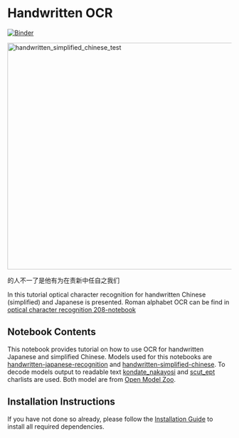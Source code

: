 # Handwritten OCR

[![Binder](https://mybinder.org/badge_logo.svg)](https://mybinder.org/v2/gh/openvinotoolkit/openvino_notebooks/HEAD?filepath=notebooks%5C209-handwritten-ocr%5C209-handwritten-ocr.ipynb)

<img width="510" alt="handwritten_simplified_chinese_test" src="https://user-images.githubusercontent.com/36741649/132660640-da2211ec-c389-450e-8980-32a75ed14abb.png">

的人不一了是他有为在责新中任自之我们

In this tutorial optical character recognition for handwritten Chinese (simplified) and Japanese is presented. Roman alphabet OCR can be find in [optical character recognition 208-notebook](../208-optical-character-recognition)

## Notebook Contents

This notebook provides tutorial on how to use OCR for handwritten Japanese and simplified Chinese. Models used for this notebooks are [handwritten-japanese-recognition](https://docs.openvinotoolkit.org/latest/omz_models_model_handwritten_japanese_recognition_0001.html) and [handwritten-simplified-chinese](https://docs.openvinotoolkit.org/latest/omz_models_model_handwritten_simplified_chinese_recognition_0001.html). To decode models output to readable text [kondate_nakayosi](https://github.com/openvinotoolkit/open_model_zoo/blob/master/data/dataset_classes/kondate_nakayosi.txt) and [scut_ept](https://github.com/openvinotoolkit/open_model_zoo/blob/master/data/dataset_classes/scut_ept.txt) charlists are used. Both model are from [Open Model Zoo](https://github.com/openvinotoolkit/open_model_zoo/).

## Installation Instructions

If you have not done so already, please follow the [Installation Guide](../../README.md) to install all required dependencies.